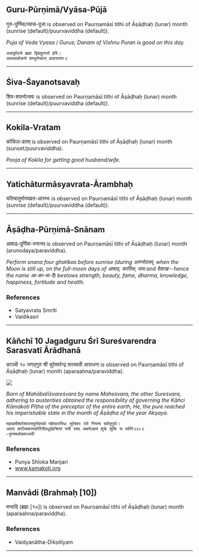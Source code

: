 ## Guru-Pūrṇimā/Vyāsa-Pūjā
गुरु-पूर्णिमा/व्यास-पूजा is observed on Paurṇamāsī tithi of Āṣāḍhaḥ (lunar) month (sunrise (default)/puurvaviddha (default)).

_Puja of Veda Vyasa / Gurus; Danam of Vishnu Puran is good on this day._

```
अचतुर्वदनो ब्रह्मा द्विबाहुरपरो हरिः।
अफाललोचनो शम्भुर्भगवान् बादारायणः॥
```

---
## Śiva-Śayanotsavaḥ
शिव-शयनोत्सवः is observed on Paurṇamāsī tithi of Āṣāḍhaḥ (lunar) month (sunrise (default)/puurvaviddha (default)).



---
## Kokila-Vratam
कोकिल-व्रतम् is observed on Paurṇamāsī tithi of Āṣāḍhaḥ (lunar) month (sunset/puurvaviddha).

_Pooja of Kokila for getting good husband/wife._

---
## Yatichāturmāsyavrata-Ārambhaḥ
यतिचातुर्मास्यव्रत-आरम्भः is observed on Paurṇamāsī tithi of Āṣāḍhaḥ (lunar) month (sunrise (default)/puurvaviddha (default)).



---
## Āṣāḍha-Pūrṇimā-Snānam
आषाढ-पूर्णिमा-स्नानम् is observed on Paurṇamāsī tithi of Āṣāḍhaḥ (lunar) month (arunodaya/paraviddha).

_Perform snana four ghatikas before sunrise (during अरुणोदयम्, when the Moon is still up, on the full-moon days of आषाढ, कार्तिक, माघ and वैशाख – hence the name आ-का-मा-वै) bestows strength, beauty, fame, dharma, knowledge, happiness, fortitude and health._
### References
* Satyavrata Smriti
* Vaidikasri


---
## Kāñchī 10 Jagadguru Śrī Sureśvarendra Sarasvatī Ārādhanā
काञ्ची १० जगद्गुरु श्री सुरेश्वरेन्द्र सरस्वती आराधना is observed on Paurṇamāsī tithi of Āṣāḍhaḥ (lunar) month (aparaahna/paraviddha).

![](https://github.com/sanskrit-coders/adyatithi/blob/master/images/kanchi-jagadgurus/jagadguru-10.jpg)

_Born of Mahābalīśvareśvara by name Maheśvara, the other Sureśvara, adhering to austerities obtained the responsibility of governing the Kāñci Kāmakoṭi Pīṭha of the preceptor of the entire earth, He, the pure reached his imperishable state in the month of Āṣāḍha of the year Akṣaya._

```
महाबलीश्वरेश्वराच्युतोद्भवो महेश्वराभिधः सुरेश्वरः परो नियम्य सर्वभूगुरोः।
अवाप काञ्चिकामकोटिपीठधूर्वहक्रियां ययौ स्वम् अक्षयेऽक्षयं शुचेः शुचिः स पर्वणि॥२०॥
—पुण्यश्लोकमञ्जरी
```
### References
* Punya Shloka Manjari
* www.kamakoti.org


---
## Manvādi (Brahmaḥ [10])
मन्वादि (ब्रह्मः [१०]) is observed on Paurṇamāsī tithi of Āṣāḍhaḥ (lunar) month (aparaahna/paraviddha).


### References
* Vaidyanātha-Dīkṣitīyam


---
